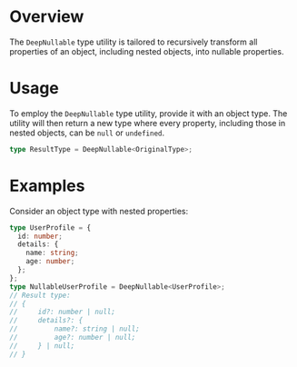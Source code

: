 # Overview

The `DeepNullable` type utility is tailored to recursively transform all properties of an object, including nested objects, into nullable properties.

# Usage

To employ the `DeepNullable` type utility, provide it with an object type. The utility will then return a new type where every property, including those in nested objects, can be `null` or `undefined`.

```typescript
type ResultType = DeepNullable<OriginalType>;
```

# Examples

Consider an object type with nested properties:

```typescript
type UserProfile = {
  id: number;
  details: {
    name: string;
    age: number;
  };
};
type NullableUserProfile = DeepNullable<UserProfile>;
// Result type:
// {
//     id?: number | null;
//     details?: {
//         name?: string | null;
//         age?: number | null;
//     } | null;
// }
```
